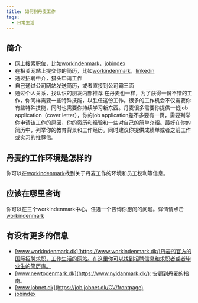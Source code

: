 ```yaml
---
title: 如何到丹麦工作
tags:
  - 日常生活
---
```


## 简介
* 网上搜索职位，比如[workindenmark](https://www.workindenmark.dk/)，[jobindex](https://www.jobindex.dk)
* 在相关网站上提交你的简历，比如[workindenmark](https://www.workindenmark.dk/)，[linkedin](https://www.linkedin.com/)
* 通过招聘中介，猎头申请工作
* 自己通过公司网站发送简历，或者直接到公司霸王面
* 通过个人关系，找认识的朋友内部推荐
在丹麦也一样，为了获得一份不错的工作，你同样需要一些特殊技能，以胜任这份工作。很多的工作机会不仅需要你有些特殊技能，同时也需要你持续学习新东西。丹麦很多需要你提供一份job application（cover letter），你的job application差不多要有一页，需要列举你申请该工作的原因，你的资历和经验和一些对自己的简单介绍。最好在你的简历中，列举你的教育背景和工作经历。同时建议你提供成绩单或者之前工作或实习的推荐信。

## 丹麦的工作环境是怎样的
你可以在[workindenmark](https://www.workindenmark.dk/)找到关于丹麦工作的环境和员工权利等信息。

## 应该在哪里咨询
你可以在三个workindenmark中心，任选一个咨询你想问的问题。详情请点击[workindenmark](https://www.workindenmark.dk/)

## 有没有更多的信息
* [www.workindenmark.dk](https://www.workindenmark.dk/)丹麦的官方的国际招聘求职，工作生活的网站。在这里你可以找到招聘信息和求职者或者毕业生的简历库。
* [www.newtodenmark.dk](https://www.nyidanmark.dk/): 安顿到丹麦的指南。
* [www.jobnet.dk](https://job.jobnet.dk/CV/frontpage)
* [jobindex](https://www.jobindex.dk)
